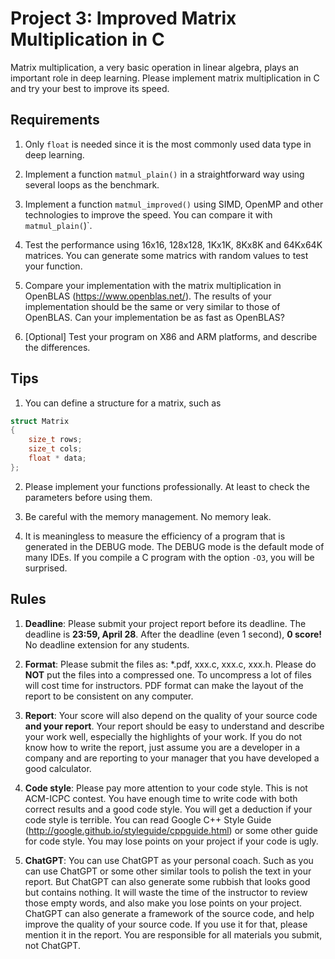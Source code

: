 # Project 3: Improved Matrix Multiplication in C

Matrix multiplication, a very basic operation in linear algebra, plays an important role in deep learning. Please implement matrix multiplication in C and try your best to improve its speed.

## Requirements

1. Only `float` is needed since it is the most commonly used data type in deep learning.

1. Implement a function `matmul_plain()` in a straightforward way using several loops as the benchmark.

1. Implement a function `matmul_improved()` using SIMD, OpenMP and other technologies to improve the speed. You can compare it with `matmul_plain(`)`. 

1. Test the performance using 16x16, 128x128, 1Kx1K, 8Kx8K and 64Kx64K matrices. You can generate some matrics with random values to test your function.

1. Compare your implementation with the matrix multiplication in OpenBLAS (https://www.openblas.net/). The results of your implementation should be the same or very similar to those of OpenBLAS. Can your implementation be as fast as OpenBLAS?

1. [Optional] Test your program on X86 and ARM platforms, and describe the differences.

## Tips

1. You can define a structure for a matrix, such as 
```C
struct Matrix
{
    size_t rows;
    size_t cols;
    float * data;
};
```

2. Please implement your functions professionally. At least to check the parameters before using them.

3. Be careful with the memory management. No memory leak.

4. It is meaningless to measure the efficiency of a program that is generated in the DEBUG mode. The DEBUG mode is the default mode of many IDEs. If you compile a C program with the option `-O3`, you will be surprised. 

## Rules

1. **Deadline**: Please submit your project report before its deadline. The deadline is **23:59, April 28**. After the deadline (even 1 second), **0 score!** No deadline extension for any students. 


1. **Format**: Please submit the files as: *.pdf, xxx.c, xxx.c, xxx.h. Please do **NOT** put the files into a compressed one. To uncompress a lot of files will cost time for instructors. PDF format can make the layout of the report to be consistent on any computer. 


1. **Report**: Your score will also depend on the quality of your source code **and your report**. Your report should be easy to understand and describe your work well, especially the highlights of your work. If you do not know how to write the report, just assume you are a developer in a company and are reporting to your manager that you have developed a good calculator.

1. **Code style**: Please pay more attention to your code style. This is not ACM-ICPC contest. You have enough time to write code with both correct results and a good code style. You will get a deduction if your code style is terrible. You can read Google C++ Style Guide (<http://google.github.io/styleguide/cppguide.html>) or some other guide for code style. You may lose points on your project if your code is ugly.

1. **ChatGPT**: You can use ChatGPT as your personal coach. Such as you can use ChatGPT or some other similar tools to polish the text in your report. But ChatGPT can also generate some rubbish that looks good but contains nothing. It will waste the time of the instructor to review those empty words, and also make you lose points on your project. ChatGPT can also generate a framework of the source code, and help improve the quality of your source code. If you use it for that, please mention it in the report. You are responsible for all materials you submit, not ChatGPT.